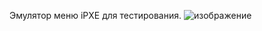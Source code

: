 Эмулятор меню iPXE для тестирования.
![изображение](https://github.com/user-attachments/assets/58fb4e1c-d497-4882-9a00-9c75d6c23f13)
